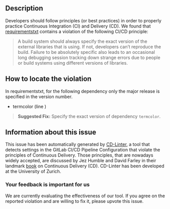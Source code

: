 
## Description
Developers should follow principles (or best practices) in order to properly practice Continuous Integration (CI) and Delivery (CD).
We found that [requirementstxt](https://gitlab.com/VSI-TUGraz/Dynasaur/blob/master/requirements.txt) contains a violation of the following CI/CD principle:

> A build system should always specify the exact version of the external libraries that is using.
If not, developers can’t reproduce the build. Failure to be absolutely specific also leads to an occasional long debugging session tracking down strange errors due to people or build systems using different versions of libraries.

## How to locate the violation

In requirementstxt, for the following dependency only the major release is specified in the version number.

* termcolor (line )

> **Suggested Fix:** Specify the exact version of dependency `termcolor`.

## Information about this issue

This issue has been automatically generated by [CD-Linter](https://gitlab.com/Jancso/configuration-analytics), a tool that detects settings in the GitLab CI/CD Pipeline Configuration that violate the principles of Continuous Delivery. Those principles, that are nowadays widely accepted, are discussed by Jez Humble and David Farley in their landmark [book](https://www.oreilly.com/library/view/continuous-delivery-reliable/9780321670250/) on Continuous Delivery (CD). CD-Linter has been developed at the University of Zurich.

### Your feedback is important for us
We are currently evaluating the effectiveness of our tool. If you agree on the reported violation and are willing to fix it, please upvote this issue.